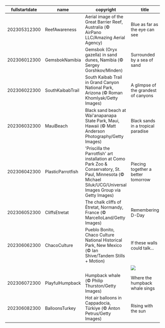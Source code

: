 |fullstartdate|name|copyright|title|image|
|--|--|--|--|--|
202305312300|ReefAwareness|Aerial image of the Great Barrier Reef, Australia (© AirPano LLC/Amazing Aerial Agency)|Blue as far as the eye can see|![](/en-GB/2023/06/202305312300ReefAwareness.jpg)|
202306012300|GemsbokNamibia|Gemsbok (Oryx gazella) in sand dunes, Namibia (© Sergey Gorshkov/Minden)|Surrounded by a sea of sand|![](/en-GB/2023/06/202306012300GemsbokNamibia.jpg)|
202306022300|SouthKaibabTrail|South Kaibab Trail in Grand Canyon National Park, Arizona (© Roman Khomlyak/Getty Images)|A glimpse of the grandest of canyons|![](/en-GB/2023/06/202306022300SouthKaibabTrail.jpg)|
202306032300|MauiBeach|Black sand beach at Wai'anapanapa State Park, Maui, Hawaii (© Matt Anderson Photography/Getty Images)|Black sands in a tropical paradise|![](/en-GB/2023/06/202306032300MauiBeach.jpg)|
202306042300|PlasticParrotfish|'Priscilla the Parrotfish' art installation at Como Park Zoo & Conservatory, St. Paul, Minnesota (© Michael Siluk/UCG/Universal Images Group via Getty Images)|Piecing together a better tomorrow|![](/en-GB/2023/06/202306042300PlasticParrotfish.jpg)|
202306052300|CliffsEtretat|The chalk cliffs of Étretat, Normandy, France (© MarcelloLand/Getty Images)|Remembering D-Day|![](/en-GB/2023/06/202306052300CliffsEtretat.jpg)|
202306062300|ChacoCulture|Pueblo Bonito, Chaco Culture National Historical Park, New Mexico (© Ian Shive/Tandem Stills + Motion)|If these walls could talk...|![](/en-GB/2023/06/202306062300ChacoCulture.jpg)|
||||![](/en-GB/2023/06/.jpg)|
202306072300|PlayfulHumpback|Humpback whale (© Philip Thurston/Getty Images)|Where the humpback whale sings|![](/en-GB/2023/06/202306072300PlayfulHumpback.jpg)|
202306082300|BalloonsTurkey|Hot air balloons in Cappadocia, Türkiye (© Anton Petrus/Getty Images)|Rising with the sun|![](/en-GB/2023/06/202306082300BalloonsTurkey.jpg)|
